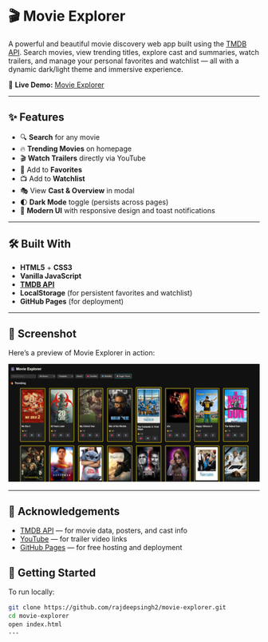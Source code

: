 # 🎬 Movie Explorer

A powerful and beautiful movie discovery web app built using the [TMDB API](https://www.themoviedb.org/). Search movies, view trending titles, explore cast and summaries, watch trailers, and manage your personal favorites and watchlist — all with a dynamic dark/light theme and immersive experience.

🔗 **Live Demo:** [Movie Explorer](https://rajdeepsingh2.github.io/movie-explorer/)

---

## ✨ Features

- 🔍 **Search** for any movie
- 🔥 **Trending Movies** on homepage
- 🎬 **Watch Trailers** directly via YouTube
- 💖 Add to **Favorites**
- 📺 Add to **Watchlist**
- 🎭 View **Cast & Overview** in modal
- 🌓 **Dark Mode** toggle (persists across pages)
- 🎨 **Modern UI** with responsive design and toast notifications

---

## 🛠️ Built With

- **HTML5** + **CSS3**
- **Vanilla JavaScript**
- **[TMDB API](https://www.themoviedb.org/documentation/api)**
- **LocalStorage** (for persistent favorites and watchlist)
- **GitHub Pages** (for deployment)

---

## 📸 Screenshot

Here’s a preview of Movie Explorer in action:

![Movie Explorer Preview](preview.png)

---


## 🙌 Acknowledgements

- [TMDB API](https://www.themoviedb.org/) — for movie data, posters, and cast info  
- [YouTube](https://www.youtube.com/) — for trailer video links  
- [GitHub Pages](https://pages.github.com/) — for free hosting and deployment


## 🚀 Getting Started

To run locally:

  ```bash
git clone https://github.com/rajdeepsingh2/movie-explorer.git
cd movie-explorer
open index.html
---




